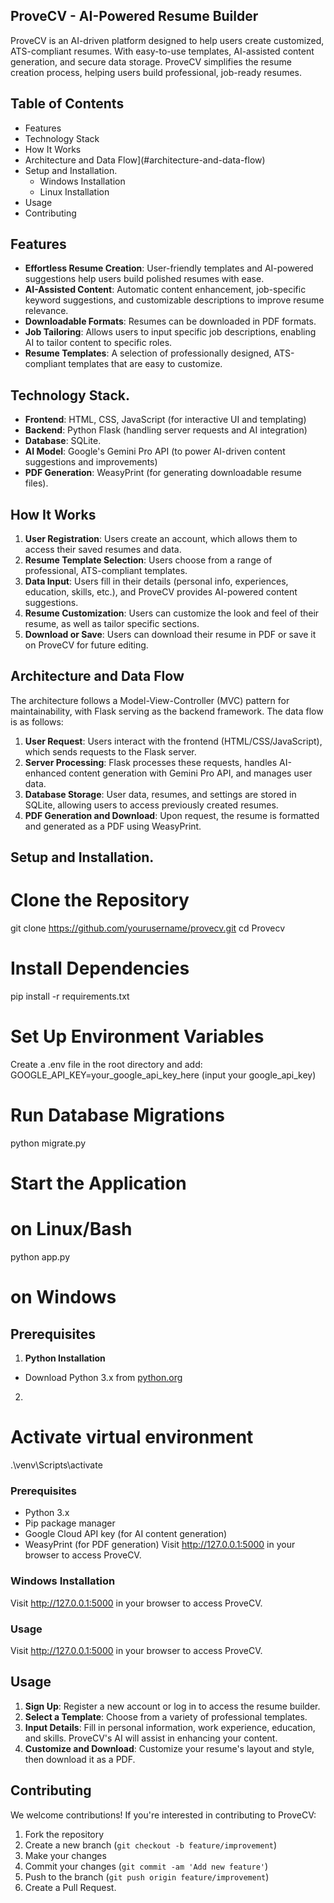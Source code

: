 ## ProveCV - AI-Powered Resume Builder
ProveCV is an AI-driven platform designed to help users create customized, ATS-compliant resumes. 
With easy-to-use templates, AI-assisted content generation, and secure data storage.
ProveCV simplifies the resume creation process, helping users build professional, job-ready resumes.

 ## Table of Contents
- Features
- Technology Stack
- How It Works
- Architecture and Data Flow](#architecture-and-data-flow)
- Setup and Installation.
  - Windows Installation
  - Linux Installation
- Usage
- Contributing

## Features
- **Effortless Resume Creation**: User-friendly templates and AI-powered suggestions help users build polished resumes with ease.
- **AI-Assisted Content**: Automatic content enhancement, job-specific keyword suggestions, and customizable descriptions to improve resume relevance.
- **Downloadable Formats**: Resumes can be downloaded in PDF formats.
- **Job Tailoring**: Allows users to input specific job descriptions, enabling AI to tailor content to specific roles.
- **Resume Templates**: A selection of professionally designed, ATS-compliant templates that are easy to customize.

## Technology Stack.
- **Frontend**: HTML, CSS, JavaScript (for interactive UI and templating)
- **Backend**: Python Flask (handling server requests and AI integration)
- **Database**: SQLite.
- **AI Model**: Google's Gemini Pro API (to power AI-driven content suggestions and improvements)
- **PDF Generation**: WeasyPrint (for generating downloadable resume files).

## How It Works
1. **User Registration**: Users create an account, which allows them to access their saved resumes and data.
2. **Resume Template Selection**: Users choose from a range of professional, ATS-compliant templates.
3. **Data Input**: Users fill in their details (personal info, experiences, education, skills, etc.), and ProveCV provides AI-powered content suggestions.
4. **Resume Customization**: Users can customize  the look and feel of their resume, as well as tailor specific sections.
5. **Download or Save**: Users can download their resume in PDF or save it on ProveCV for future editing.

## Architecture and Data Flow
The architecture follows a Model-View-Controller (MVC) pattern for maintainability, with Flask serving as the backend framework. The data flow is as follows:

1. **User Request**: Users interact with the frontend (HTML/CSS/JavaScript), which sends requests to the Flask server.
2. **Server Processing**: Flask processes these requests, handles AI-enhanced content generation with Gemini Pro API, and manages user data.
3. **Database Storage**: User data, resumes, and settings are stored in SQLite, allowing users to access previously created resumes.
4. **PDF Generation and Download**: Upon request, the resume is formatted and generated as a PDF using WeasyPrint.

## Setup and Installation.

  # Clone the Repository

git clone https://github.com/yourusername/provecv.git
cd Provecv
  #  Install Dependencies
pip install -r requirements.txt
  # Set Up Environment Variables
Create a .env file in the root directory and add:
GOOGLE_API_KEY=your_google_api_key_here (input your google_api_key)
  # Run Database Migrations
python migrate.py
# Start the Application
  # on Linux/Bash
python app.py
  # on Windows 
  ## Prerequisites
   1. **Python Installation**
   - Download Python 3.x from [python.org](https://www.python.org/downloads/)
  2. 
   # Activate virtual environment
   .\venv\Scripts\activate
### Prerequisites
- Python 3.x
- Pip package manager
- Google Cloud API key (for AI content generation)
- WeasyPrint (for PDF generation)
Visit http://127.0.0.1:5000 in your browser to access ProveCV.
### Windows Installation
Visit http://127.0.0.1:5000 in your browser to access ProveCV.
### Usage 

Visit http://127.0.0.1:5000 in your browser to access ProveCV.

## Usage
1. **Sign Up**: Register a new account or log in to access the resume builder.
2. **Select a Template**: Choose from a variety of professional templates.
3. **Input Details**: Fill in personal information, work experience, education, and skills. ProveCV's AI will assist in enhancing your content.
4. **Customize and Download**: Customize your resume's layout and style, then download it as a PDF.

## Contributing
We welcome contributions! If you're interested in contributing to ProveCV:
1. Fork the repository
2. Create a new branch (`git checkout -b feature/improvement`)
3. Make your changes
4. Commit your changes (`git commit -am 'Add new feature'`)
5. Push to the branch (`git push origin feature/improvement`)
6. Create a Pull Request.
